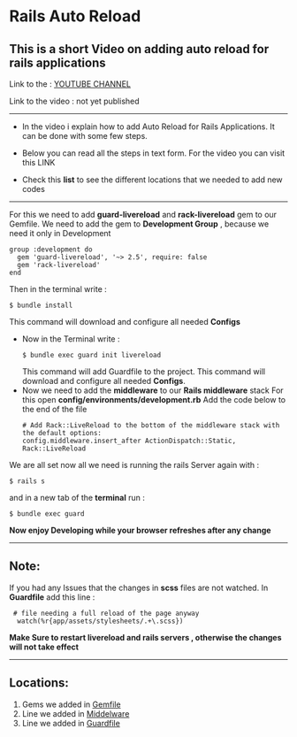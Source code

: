 # Rails Auto Reload

This is a short Video on **adding auto reload for rails applications**
-------------------------
Link to the : [YOUTUBE CHANNEL](https://www.youtube.com/channel/UC9j6pieJxlXmpq0k7kV1VDg)

Link to the video : not yet published

-------------------------------------------

* In the video i explain how to add Auto Reload for Rails     Applications.
It can be done with some few steps.

* Below you can read all the steps in text form.
For the video you can visit this LINK

* Check this **list** to see the different locations that we needed to add new codes


---------------------------------------

  For this we need to add **guard-livereload** and **rack-livereload** gem to our Gemfile.
  We need to add the gem to **Development Group** , because we need it only in Development
  ```
  group :development do
    gem 'guard-livereload', '~> 2.5', require: false
    gem 'rack-livereload'
  end
  ```
  Then in the terminal write :
  ```
  $ bundle install
  ```
  This command will download and configure all needed **Configs**
* Now in the Terminal write :
  ```
  $ bundle exec guard init livereload
  ```
  This command will add Guardfile to the project.
  This command will download and configure all needed **Configs**.
* Now we need to add the **middleware** to our **Rails middleware** stack
  For this open **config/environments/development.rb**
  Add the code below to the end of the file
  ```
  # Add Rack::LiveReload to the bottom of the middleware stack with the default options:
  config.middleware.insert_after ActionDispatch::Static, Rack::LiveReload
  ```

We are all set now all we need is running the rails Server again with :

```
$ rails s
```

and in a new tab of the **terminal** run :

```
$ bundle exec guard
```

**Now enjoy Developing while your browser refreshes after any change**

-----------------------------------

## Note:
If you had any Issues that the changes in **scss** files are not watched.
In **Guardfile** add this line :
```
 # file needing a full reload of the page anyway
  watch(%r{app/assets/stylesheets/.+\.scss})
```

**Make Sure to restart livereload and rails servers , otherwise the changes will not take effect**


------------------------------------------------------

## Locations:

1. Gems we added in [Gemfile](https://github.com/k97-Media/railsAutoReload/blob/39a29dfcf8692118008be663bbb29ee069d55449/Gemfile#L47)
2. Line we added in [Middelware](https://github.com/k97-Media/railsAutoReload/blob/39a29dfcf8692118008be663bbb29ee069d55449/config/environments/development.rb#L82)
3. Line we added in [Guardfile](https://github.com/k97-Media/railsAutoReload/blob/39a29dfcf8692118008be663bbb29ee069d55449/Guardfile#L57)




